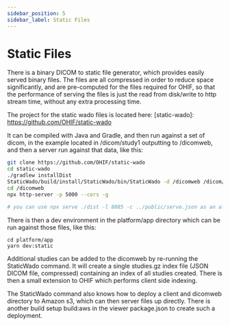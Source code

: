 ```yaml
---
sidebar_position: 5
sidebar_label: Static Files
---
```


# Static Files

There is a binary DICOM to static file generator, which provides easily served
binary files. The files are all compressed in order to reduce space
significantly, and are pre-computed for the files required for OHIF, so that the
performance of serving the files is just the read from disk/write to http stream
time, without any extra processing time.

The project for the static wado files is located here: [static-wado]:
https://github.com/OHIF/static-wado

It can be compiled with Java and Gradle, and then run against a set of dicom, in
the example located in /dicom/study1 outputting to /dicomweb, and then a server
run against that data, like this:

```bash
git clone https://github.com/OHIF/static-wado
cd static-wado
./gradlew installDist
StaticWado/build/install/StaticWado/bin/StaticWado -d /dicomweb /dicom/study1
cd /dicomweb
npx http-server -p 5000 --cors -g

# you can use npx serve ./dist -l 8085 -c ../public/serve.json as an alternative to http-server
```

There is then a dev environment in the platform/app directory which can be
run against those files, like this:

```
cd platform/app
yarn dev:static
```

Additional studies can be added to the dicomweb by re-running the StaticWado
command. It will create a single studies.gz index file (JSON DICOM file,
compressed) containing an index of all studies created. There is then a small
extension to OHIF which performs client side indexing.

The StaticWado command also knows how to deploy a client and dicomweb directory
to Amazon s3, which can then server files up directly. There is another build
setup build:aws in the viewer package.json to create such a deployment.
